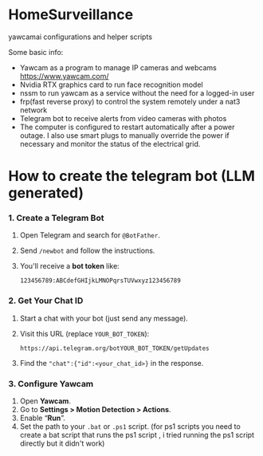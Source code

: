 # HomeSurveillance
yawcamai configurations and helper scripts

Some basic info:
- Yawcam as a program to manage IP cameras and webcams https://www.yawcam.com/
- Nvidia RTX graphics card to run face recognition model
- nssm to run yawcam as a service without the need for a logged-in user
- frp(fast reverse proxy) to control the system remotely under a nat3 network
- Telegram bot to receive alerts from video cameras with photos
- The computer is configured to restart automatically after a power outage. I also use smart plugs to manually override the power if necessary and monitor the status of the electrical grid.

# How to create the telegram bot (LLM generated)
### 1. **Create a Telegram Bot**

1. Open Telegram and search for `@BotFather`.
2. Send `/newbot` and follow the instructions.
3. You'll receive a **bot token** like:

   ```
   123456789:ABCdefGHIjkLMNOPqrsTUVwxyz123456789
   ```

### 2. **Get Your Chat ID**

1. Start a chat with your bot (just send any message).
2. Visit this URL (replace `YOUR_BOT_TOKEN`):

   ```
   https://api.telegram.org/botYOUR_BOT_TOKEN/getUpdates
   ```
3. Find the `"chat":{"id":<your_chat_id>}` in the response.

### 3. **Configure Yawcam**

1. Open **Yawcam**.
2. Go to **Settings > Motion Detection > Actions**.
3. Enable “**Run**”.
4. Set the path to your `.bat` or `.ps1` script. (for ps1 scripts you need to create a bat script that runs the ps1 script , i tried running the ps1 script directly but it didn't work)

